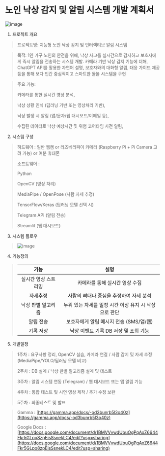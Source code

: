 # 노인 낙상 감지 및 알림 시스템 개발 계획서

![image](https://github.com/user-attachments/assets/a21be991-f272-46e6-bbd5-7aa691472083)

1. 프로젝트 개요
>프로젝트명: 지능형 노인 낙상 감지 및 인터랙티브 알림 시스템

>목적: 1인 가구 노인의 안전을 위해, 낙상 사고를 실시간으로 감지하고 보호자에게 즉시 알림을 전송하는 시스템 개발. 카메라 기반 낙상 감지 기능에 더해, ChatGPT API를 활용한 자연어 설명, 보호자와의 대화형 알림, 대응 가이드 제공 등을 통해 보다 인간 중심적이고 스마트한 돌봄 시스템을 구현

>주요 기능:
>
>카메라를 통한 실시간 영상 분석,
>
>낙상 상황 인식 (딥러닝 기반 또는 영상처리 기반),
>
>낙상 발생 시 알림 (앱/문자/웹 대시보드/이메일 등),
>
>수집된 데이터로 낙상 예상시간 및 위험 코어타임 사전 알림,

2. 시스템 구성
>하드웨어 : 일반 웹캠 or 라즈베리파이 카메라 (Raspberry Pi + Pi Camera 고려 가능) or 여분 휴대폰
>
>소프트웨어 :
>
>Python
>
>OpenCV (영상 처리)
>
>MediaPipe / OpenPose (사람 자세 추정)
>
>TensorFlow/Keras (딥러닝 모델 선택 시)
>
>Telegram API (알림 전송)
>
>Streamlit  (웹 대시보드)

3. 시스템 플로우
>![image](https://github.com/user-attachments/assets/546b47df-e08d-4a8f-9768-a3a6ec9fbc1d)

4. 기능정의
>|기능|설명|
>|:-----:|:-----:|
>|실시간 영상 스트리밍|카메라를 통해 실시간 영상 수집|
>|자세추정|사람의 뼈대나 중심을 추정하여 자세 분석|
>|낙상 판별 알고리즘|누워 있는 자세를 일정 시간 이상 유지 시 낙상으로 판단|
>|알림 전송|보호자에게 알림 메시지 전송 (SMS/앱/웹)|
>|기록 저장|낙상 이벤트 기록 DB 저장 및 조회 기능|

5. 개발일정
> 1주차 : 요구사항 정리, OpenCV 실습, 카메라 연결 / 사람 감지 및 자세 추정 (MediaPipe/YOLO/딥러닝 모델 비교)
> 
> 2주차 : DB 설계 / 낙상 판별 알고리즘 설계 및 테스트
> 
> 3주차 : 알림 시스템 연동 (Telegram) / 웹 대시보드 또는 앱 알림 기능
> 
> 4주차 : 통합 테스트 및 시연 영상 제작 / 추가 수정 보완
> 
> 5주차 : 최종테스트 및 발표

>Gamma : [https://gamma.app/docs/-od3bunrb5l3o40z](https://gamma.app/docs/-od3bunrb5l3o40z)
>
>Google Docs : [https://docs.google.com/document/d/1BMVVvwdUbuOgPqAxZ6644Fkr5GLpo8zpEisSsnekLC4/edit?usp=sharing](https://docs.google.com/document/d/1BMVVvwdUbuOgPqAxZ6644Fkr5GLpo8zpEisSsnekLC4/edit?usp=sharing)

